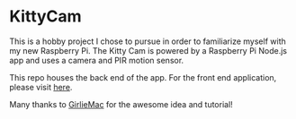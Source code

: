 # KittyCam
This is a hobby project I chose to pursue in order to familiarize myself with my new Raspberry Pi. The Kitty Cam is powered by a Raspberry Pi Node.js app and uses a camera and PIR motion sensor.  

This repo houses the back end of the app. For the front end application, please visit [here](https://github.com/meeshyd/KittyCam-live).

Many thanks to [GirlieMac](https://github.com/girliemac/RPi-KittyCam) for the awesome idea and tutorial!
